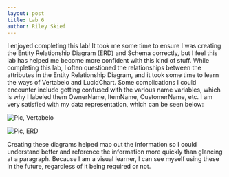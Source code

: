 ```yaml
---
layout: post
title: Lab 6
author: Riley Skief
---
```


I enjoyed completing this lab! It took me some time to ensure I was creating the Entity Relationship Diagram (ERD) and Schema correctly, but I feel this lab has helped me become more confident with this kind of stuff. While completing this lab, I often questioned the relationships between the attributes in the Entity Relationship Diagram, and it took some time to learn the ways of Vertabelo and LucidChart. Some complications I could encounter include getting confused with the various name variables, which is why I labeled them OwnerName, ItemName, CustomerName, etc. I am very satisfied with my data representation, which can be seen below:


![Pic, Vertabelo]({{"/assets/images/Vertabelo_Lab6.png"|relative_url}})


![Pic, ERD]({{"/assets/images/ERD_Lab6.png"|relative_url}})

Creating these diagrams helped map out the information so I could understand better and reference the information more quickly than glancing at a paragraph. Because I am a visual learner, I can see myself using these in the future, regardless of it being required or not.